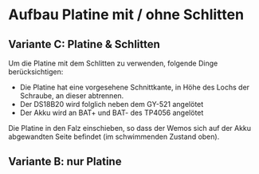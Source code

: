 # Aufbau Platine mit / ohne Schlitten

## Variante C: Platine & Schlitten

Um die Platine mit dem Schlitten zu verwenden, folgende Dinge berücksichtigen:
- Die Platine hat eine vorgesehene Schnittkante, in Höhe des Lochs der Schraube, an dieser abtrennen.
- Der DS18B20 wird folglich neben dem GY-521 angelötet
- Der Akku wird an BAT+ und BAT- des TP4056 angelötet

Die Platine in den Falz einschieben, so dass der Wemos sich auf der Akku abgewandten Seite befindet (im schwimmenden Zustand oben).

## Variante B: nur Platine
